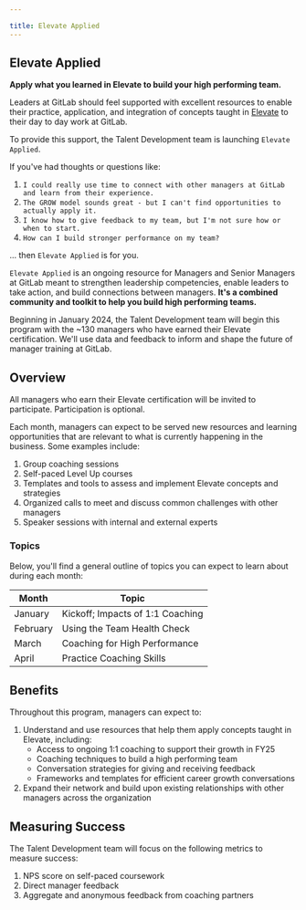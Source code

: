 ```yaml
---

title: Elevate Applied
---
```


## Elevate Applied

**Apply what you learned in Elevate to build your high performing team.**

Leaders at GitLab should feel supported with excellent resources to enable their practice, application, and integration of concepts taught in [Elevate](https://handbook.gitlab.com/handbook/people-group/learning-and-development/elevate/) to their day to day work at GitLab.

To provide this support, the Talent Development team is launching `Elevate Applied`.

If you've had thoughts or questions like:

1. `I could really use time to connect with other managers at GitLab and learn from their experience.`
1. `The GROW model sounds great - but I can't find opportunities to actually apply it.`
1. `I know how to give feedback to my team, but I'm not sure how or when to start.`
1. `How can I build stronger performance on my team?`

... then `Elevate Applied` is for you.

`Elevate Applied` is an ongoing resource for Managers and Senior Managers at GitLab meant to strengthen leadership competencies, enable leaders to take action, and build connections between managers. **It's a combined community and toolkit to help you build high performing teams.**

Beginning in January 2024, the Talent Development team will begin this program with the ~130 managers who have earned their Elevate certification. We'll use data and feedback to inform and shape the future of manager training at GitLab.


## Overview

All managers who earn their Elevate certification will be invited to participate. Participation is optional.

Each month, managers can expect to be served new resources and learning opportunities that are relevant to what is currently happening in the business. Some examples include:

1. Group coaching sessions
1. Self-paced Level Up courses
1. Templates and tools to assess and implement Elevate concepts and strategies
1. Organized calls to meet and discuss common challenges with other managers
1. Speaker sessions with internal and external experts

### Topics

Below, you'll find a general outline of topics you can expect to learn about during each month:

| Month | Topic |
| ----- | ---------- |
| January | Kickoff; Impacts of 1:1 Coaching |
| February | Using the Team Health Check |
| March | Coaching for High Performance |
| April | Practice Coaching Skills |


## Benefits

Throughout this program, managers can expect to:

1. Understand and use resources that help them apply concepts taught in Elevate, including:
     - Access to ongoing 1:1 coaching to support their growth in FY25
     - Coaching techniques to build a high performing team
     - Conversation strategies for giving and receiving feedback
     - Frameworks and templates for efficient career growth conversations
1. Expand their network and build upon existing relationships with other managers across the organization


## Measuring Success

The Talent Development team will focus on the following metrics to measure success:

1. NPS score on self-paced coursework
1. Direct manager feedback
1. Aggregate and anonymous feedback from coaching partners
